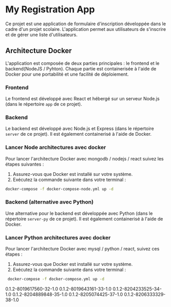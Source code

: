 # My Registration App

Ce projet est une application de formulaire d'inscription développée dans le cadre d'un projet scolaire. L'application permet aux utilisateurs de s'inscrire et de gérer une liste d'utilisateurs.

## Architecture Docker

L'application est composée de deux parties principales : le frontend et le backend(NodeJS / Pyhton). Chaque partie est containerisée à l'aide de Docker pour une portabilité et une facilité de déploiement.

### Frontend

Le frontend est développé avec React et hébergé sur un serveur Node.js (dans le répertoire `app` de ce projet).

###  Backend
Le backend est développé avec Node.js et Express (dans le répertoire `server` de ce projet). Il est également containerisé à l'aide de Docker. 

### Lancer Node architectures avec docker 
Pour lancer l'architecture Docker avec mongodb / nodejs / react suivez les étapes suivantes :
1. Assurez-vous que Docker est installé sur votre système.
2. Exécutez la commande suivante dans votre terminal :

```bash
docker-compose -f docker-compose-node.yml up -d
```

### Backend (alternative avec Python)
Une alternative pour le backend est développée avec Python (dans le répertoire `server-py` de ce projet). Il est également containerisé à l'aide de Docker. 

### Lancer Python architectures avec docker 
Pour lancer l'architecture Docker avec mysql / python / react, suivez ces étapes :

1. Assurez-vous que Docker est installé sur votre système.
2. Exécutez la commande suivante dans votre terminal :

```bash
 docker-compose -f docker-compose.yml up -d
```


0.1.2-8019617560-32-1.0
0.1.2-8019643161-33-1.0
0.1.2-8204233525-34-1.0
0.1.2-8204889848-35-1.0
0.1.2-8205074425-37-1.0
0.1.2-8206333329-38-1.0
